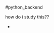 #python_backend

how do i study this??
<ul>
  <li><a href="https://www.youtube.com/watch?v=jBzwzrDvZ18>lecture</a></li>
  
<ul>
